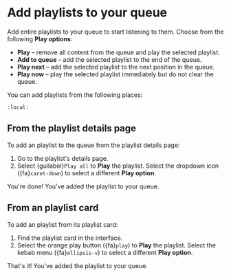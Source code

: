 # Add playlists to your queue

Add entire playlists to your queue to start listening to them. Choose from the following __Play options__:

- __Play__ – remove all content from the queue and play the selected playlist.
- __Add to queue__ – add the selected playlist to the end of the queue.
- __Play next__ – add the selected playlist to the next position in the queue.
- __Play now__ – play the selected playlist immediately but do not clear the queue.

You can add playlists from the following places:

```{contents}
:local:
```

## From the playlist details page

To add an playlist to the queue from the playlist details page:

1. Go to the playlist's details page.
2. Select {guilabel}`Play all` to __Play__ the playlist. Select the dropdown icon ({fa}`caret-down`) to select a different __Play option__.

You're done! You've added the playlist to your queue.

## From an playlist card

To add an playlist from its playlist card:

1. Find the playlist card in the interface.
2. Select the orange play button ({fa}`play`) to __Play__ the playlist. Select the kebab menu ({fa}`ellipsis-v`) to select a different __Play option__.

That's it! You've added the playlist to your queue.

